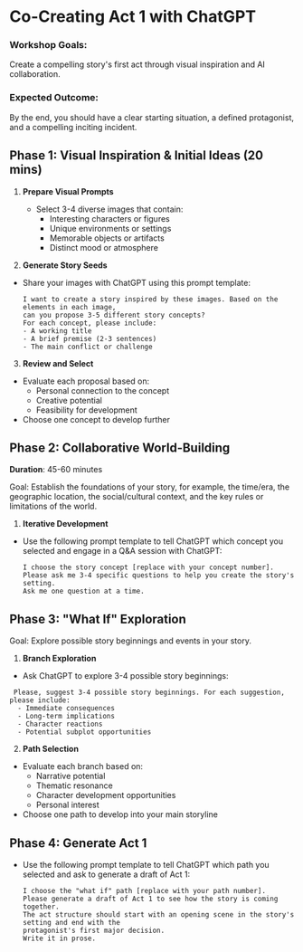 # Co-Creating Act 1 with ChatGPT

### Workshop Goals:
Create a compelling story's first act through visual inspiration and AI collaboration.
### Expected Outcome: 
By the end, you should have a clear starting situation, a defined protagonist, and a compelling inciting incident.

## Phase 1: Visual Inspiration & Initial Ideas (20 mins)
1. **Prepare Visual Prompts**
   - Select 3-4 diverse images that contain:
     - Interesting characters or figures
     - Unique environments or settings
     - Memorable objects or artifacts
     - Distinct mood or atmosphere

2. **Generate Story Seeds**
- Share your images with ChatGPT using this prompt template:
  ```
  I want to create a story inspired by these images. Based on the elements in each image,
  can you propose 3-5 different story concepts?
  For each concept, please include:
  - A working title
  - A brief premise (2-3 sentences)
  - The main conflict or challenge
  ```

3. **Review and Select**
  - Evaluate each proposal based on:
    - Personal connection to the concept
    - Creative potential
    - Feasibility for development
  - Choose one concept to develop further

## Phase 2: Collaborative World-Building
**Duration**: 45-60 minutes

Goal: Establish the foundations of your story, for example, the time/era, the geographic location, the social/cultural context, and the key rules or limitations of the world.

1. **Iterative Development**

  - Use the following prompt template to tell ChatGPT which concept you selected and engage in a Q&A session with ChatGPT:
    ```
    I choose the story concept [replace with your concept number].
    Please ask me 3-4 specific questions to help you create the story's setting.
    Ask me one question at a time.
    ```

## Phase 3: "What If" Exploration

Goal: Explore possible story beginnings and events in your story.
 
1. **Branch Exploration**
 - Ask ChatGPT to explore 3-4 possible story beginnings:

 ```
  Please, suggest 3-4 possible story beginnings. For each suggestion, please include:
   - Immediate consequences
   - Long-term implications
   - Character reactions
   - Potential subplot opportunities
  ```

2. **Path Selection**
 - Evaluate each branch based on:
   - Narrative potential
   - Thematic resonance
   - Character development opportunities
   - Personal interest
 - Choose one path to develop into your main storyline

## Phase 4: Generate Act 1

  - Use the following prompt template to tell ChatGPT which path you selected and ask to generate a draft of Act 1:
    
    ```
    I choose the "what if" path [replace with your path number].
    Please generate a draft of Act 1 to see how the story is coming together.
    The act structure should start with an opening scene in the story's setting and end with the
    protagonist's first major decision.
    Write it in prose.
    ```

